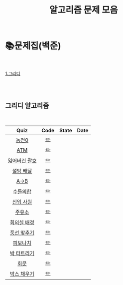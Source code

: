 <div align="center">
  <br />
  <h1> 알고리즘 문제 모음</h1>
  <br />
</div>

# 📚문제집(백준)

<br />

[1.그리디](#그리디-알고리즘)

<br />
<br />

## 그리디 알고리즘

<br />

|                          Quiz                          |          Code           | State | Date |
| :----------------------------------------------------: | :---------------------: | :---: | :--: |
|     [동전0](https://www.acmicpc.net/problem/11047)     |    [✏️](./동전0.js)     |       |      |
|      [ATM](https://www.acmicpc.net/problem/11399)      |     [✏️](./atm.js)      |       |      |
| [잃어버린 괄호](https://www.acmicpc.net/problem/11399) | [✏️](./잃어버린괄호.js) |       |      |
|   [설탕 배달](https://www.acmicpc.net/problem/2839)    |   [✏️](./설탕배달.js)   |       |      |
|     [A->B](https://www.acmicpc.net/problem/16953)      |    [✏️](./A에서B.js)    |       |      |
|    [수들의합](https://www.acmicpc.net/problem/1789)    |   [✏️](./수들의합.js)   |       |      |
|   [신입 사원](https://www.acmicpc.net/problem/1946)    |   [✏️](./신입사원.js)   |       |      |
|    [주유소](https://www.acmicpc.net/problem/13305)     |    [✏️](./주유소.js)    |       |      |
|  [회의실 배정](https://www.acmicpc.net/problem/1931)   |  [✏️](./회의실배정.js)  |       |      |
|  [풍선 맞추기](https://www.acmicpc.net/problem/11509)  |  [✏️](./풍선맞추기.js)  |       |      |
|    [피보나치](https://www.acmicpc.net/problem/9009)    |   [✏️](./피보나치.js)   |       |      |
|  [박 터트리기](https://www.acmicpc.net/problem/19939)  |  [✏️](./박터트리기.js)  |       |      |
|     [회문](https://www.acmicpc.net/problem/17609)      |     [✏️](./회문.js)     |       |      |
|  [박스 채우기](https://www.acmicpc.net/problem/1493)   |  [✏️](./박스채우기.js)  |       |      |
